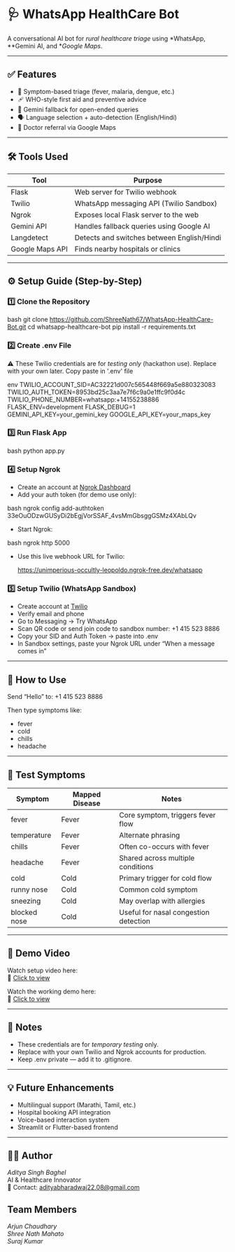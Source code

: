 # 🩺 WhatsApp HealthCare Bot

A conversational AI bot for *rural healthcare triage* using *WhatsApp, **Gemini AI, and **Google Maps*.

---

## ✅ Features

- 🤒 Symptom-based triage (fever, malaria, dengue, etc.)
- 🩹 WHO-style first aid and preventive advice
- 🧠 Gemini fallback for open-ended queries
- 🗣 Language selection + auto-detection (English/Hindi)
- 🏥 Doctor referral via Google Maps

---

## 🛠 Tools Used
| Tool              | Purpose                                      |
|-------------------|----------------------------------------------|
| Flask             | Web server for Twilio webhook                |
| Twilio            | WhatsApp messaging API (Twilio Sandbox)      |
| Ngrok             | Exposes local Flask server to the web        |
| Gemini API        | Handles fallback queries using Google AI     |
| Langdetect        | Detects and switches between English/Hindi   |
| Google Maps API   | Finds nearby hospitals or clinics            |

---

## ⚙ Setup Guide (Step-by-Step)

### 1️⃣ Clone the Repository

bash
git clone https://github.com/ShreeNath67/WhatsApp-HealthCare-Bot.git
cd whatsapp-healthcare-bot
pip install -r requirements.txt


### 2️⃣ Create .env File

⚠ These Twilio credentials are for *testing only* (hackathon use). Replace with your own later.
Copy paste in '.env' file

env
TWILIO_ACCOUNT_SID=AC32221d007c565448f669a5e880323083
TWILIO_AUTH_TOKEN=8953bd25c3aa7e7f6c9a0e1ffc9f0d4c
TWILIO_PHONE_NUMBER=whatsapp:+14155238886
FLASK_ENV=development
FLASK_DEBUG=1
GEMINI_API_KEY=your_gemini_key
GOOGLE_API_KEY=your_maps_key


### 3️⃣ Run Flask App

bash
python app.py

### 4️⃣ Setup Ngrok

- Create an account at [Ngrok Dashboard](https://dashboard.ngrok.com)
- Add your auth token (for demo use only):

bash
ngrok config add-authtoken 33eOuODzwGUSyDi2bEgjVorSSAF_4vsMmGbsggGSMz4XAbLQv


- Start Ngrok:

bash
ngrok http 5000


- Use this live webhook URL for Twilio:
  
  https://unimperious-occultly-leopoldo.ngrok-free.dev/whatsapp
  

### 5️⃣ Setup Twilio (WhatsApp Sandbox)

- Create account at [Twilio](https://console.twilio.com/us1/develop/sms/try-it-out/whatsapp-learn)
- Verify email and phone
- Go to Messaging → Try WhatsApp
- Scan QR code or send join code to sandbox number: +1 415 523 8886
- Copy your SID and Auth Token → paste into .env
- In Sandbox settings, paste your Ngrok URL under “When a message comes in”

---

## 📱 How to Use

Send “Hello” to: +1 415 523 8886

Then type symptoms like:

- fever
- cold
- chills
- headache

---
## 🧩 Test Symptoms

| Symptom      | Mapped Disease | Notes                                 |
|--------------|----------------|----------------------------------------|
| fever        | Fever          | Core symptom, triggers fever flow      |
| temperature  | Fever          | Alternate phrasing                     |
| chills       | Fever          | Often co-occurs with fever             |
| headache     | Fever          | Shared across multiple conditions      |
| cold         | Cold           | Primary trigger for cold flow          |
| runny nose   | Cold           | Common cold symptom                    |
| sneezing     | Cold           | May overlap with allergies             |
| blocked nose | Cold           | Useful for nasal congestion detection  |

---

## 🎥 Demo Video
Watch setup video here:                                                                                                                                         
🔗 [Click to view](https://drive.google.com/file/d/1vAAllk2w4cUid7SxVx_0TnMJRyPKvXRQ/view?usp=drive_link)

Watch the working demo here:  
🔗 [Click to view](https://drive.google.com/file/d/1XUYwrJtPmhQDhbMkIyiAbYQXdQev-lXk/view?usp=drive_link)

---

## 📎 Notes

- These credentials are for *temporary testing* only.
- Replace with your own Twilio and Ngrok accounts for production.
- Keep .env private — add it to .gitignore.

---

## 💡 Future Enhancements

- Multilingual support (Marathi, Tamil, etc.)
- Hospital booking API integration
- Voice-based interaction system
- Streamlit or Flutter-based frontend

---

## 👨‍💻 Author  
*Aditya Singh Baghel*  
AI & Healthcare Innovator  
📧  Contact: [adityabharadwaj22.08@gmail.com](mailto:adityabharadwaj22.08@gmail.com)


## Team Members  
*Arjun Chaudhary*  
*Shree Nath Mahato*  
*Suraj Kumar*
